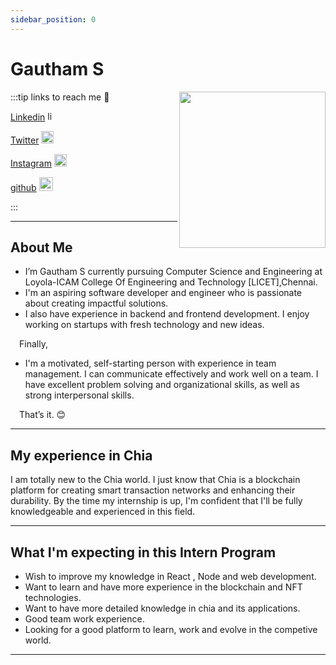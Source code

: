 ```yaml
---
sidebar_position: 0
---
```

# Gautham S
<img src="https://avatars.githubusercontent.com/u/82876225?v=4" width="234" height="250" align="right"/>

:::tip links to reach me :crossed_fingers: 

[Linkedin](https://www.linkedin.com/in/gautham-s-23181723a/)  <img src="https://cdn-icons-png.flaticon.com/512/174/174857.png" alt="linkedin" width ="15"/> 

[Twitter](https://twitter.com/Gautham14764017)  <img src="https://www.freepnglogos.com/uploads/twitter-logo-png/twitter-logo-vector-png-clipart-1.png" width ="20"/>

[Instagram](https://www.instagram.com/meh._.gtm/) <img src="https://www.freepnglogos.com/uploads/download-instagram-png-logo-20.png" width="20"  />

[github](https://github.com/gauthamsrinivasan) <img src="https://www.freepnglogos.com/uploads/512x512-logo-png/512x512-logo-github-icon-35.png" width="22"/>

:::

***

## About Me 

- I’m Gautham S currently pursuing Computer Science and Engineering at Loyola-ICAM College Of Engineering and Technology [LICET],Chennai.
- I'm an aspiring software developer and engineer who is passionate about creating impactful solutions.
- I also have experience in backend and frontend development. I enjoy working on startups with fresh technology and new ideas.

&emsp;Finally,

- I'm a motivated, self-starting person with experience in team management. I can communicate effectively and work well on a team. I have excellent problem solving and organizational skills, as well as strong interpersonal skills. 

&emsp;That’s it. :blush:

***


## My experience in Chia
I am totally new to the Chia world. I just know that Chia is a blockchain platform for creating smart transaction networks and enhancing their durability. By the time my internship is up, I'm confident that I'll be fully knowledgeable and experienced in this field.

***

## What I'm expecting in this Intern Program
- Wish to improve my knowledge in React , Node and web development.
- Want to learn and have more experience in the blockchain and NFT technologies.
- Want to have more detailed knowledge in chia and its applications.
- Good team work experience.
- Looking for a good platform to learn, work and evolve in the competive world.

***

